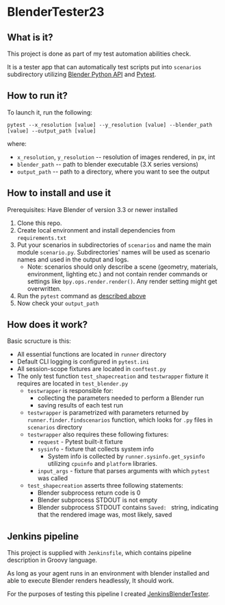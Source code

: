 # BlenderTester23
## What is it?

This project is done as part of my test automation abilities check.

It is a tester app that can automatically test scripts put into `scenarios` subdirectory utilizing [Blender Python API](https://docs.blender.org/api/current/index.html#) and [Pytest](https://pytest.org/).

## How to run it?

To launch it, run the following:
```
pytest --x_resolution [value] --y_resolution [value] --blender_path [value] --output_path [value] 
```
where:
* `x_resolution`, `y_resolution` -- resolution of images rendered, in px, int
* `blender_path` -- path to blender executable (3.X series versions)
* `output_path` -- path to a directory, where you want to see the output

## How to install and use it
Prerequisites: Have Blender of version 3.3 or newer installed
1. Clone this repo.
1. Create local environment and install dependencies from `requirements.txt`
1. Put your scenarios in subdirectories of `scenarios` and name the main module `scenario.py`. Subdirectories' names will be used as scenario names and used in the output and logs.
    - Note: scenarios should only describe a scene (geometry, materials, environment, lighting etc.) and not contain render commands or settings like `bpy.ops.render.render()`. Any render setting might get overwritten.
1. Run the `pytest` command as [described above](#how-to-run-it)
1. Now check your `output_path`

## How does it work?

Basic scructure is this:
- All essential functions are located in `runner` directory
- Default CLI logging is configured in `pytest.ini`
- All session-scope fixtures are located in `conftest.py`
- The only test function `test_shapecreation` and `testwrapper` fixture it requires are located in `test_blender.py`
    - `testwrapper` is responsible for:
        - collecting the parameters needed to perform a Blender run
        - saving results of each test run
    - `testwrapper` is parametrized with parameters returned by `runner.finder.findscenarios` function, which looks for `.py` files in `scenarios` directory
    - `testwrapper` also requires these following fixtures:
        - `request` - Pytest built-it fixture
        - `sysinfo` - fixture that collects system info
            - System info is collected by `runner.sysinfo.get_sysinfo` utilizing `cpuinfo` and `platform` libraries.
        - `input_args` - fixture that parses arguments with which `pytest` was called
    - `test_shapecreation` asserts three following statements:
        - Blender subprocess return code is 0
        - Blender subprocess STDOUT is not empty
        - Blender subprocess STDOUT contains `Saved: ` string, indicating that the rendered image was, most likely, saved

## Jenkins pipeline

This project is supplied with `Jenkinsfile`, which contains pipeline description in Groovy language.

As long as your agent runs in an environment with blender installed and able to execute Blender renders headlessly, It should work.

For the purposes of testing this pipeline I created [JenkinsBlenderTester](https://github.com/ChaPerx64/JenkinsBlenderTester).